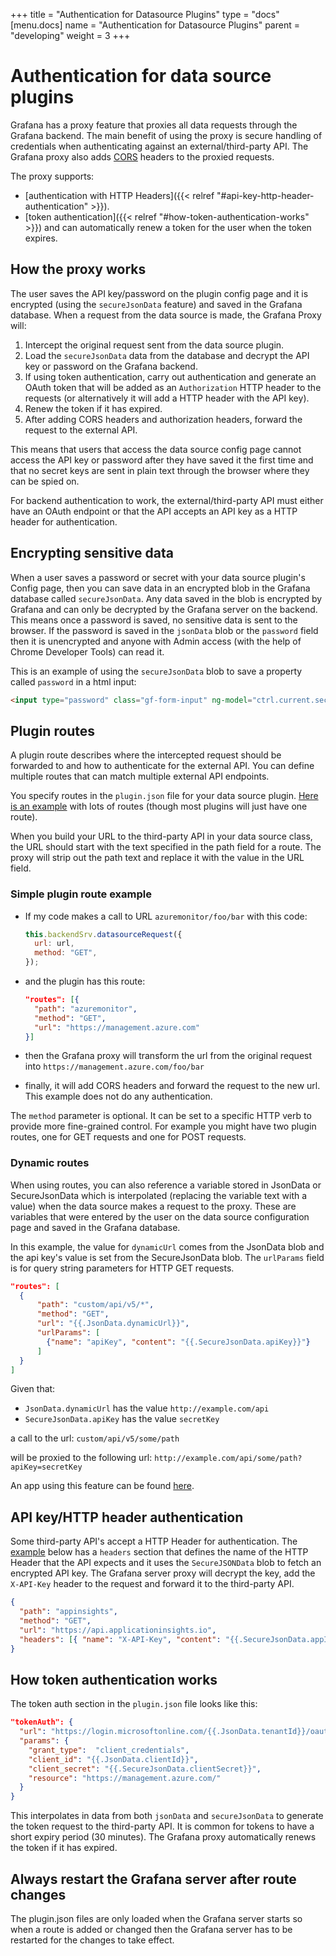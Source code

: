 +++
title = "Authentication for Datasource Plugins"
type = "docs"
[menu.docs]
name = "Authentication for Datasource Plugins"
parent = "developing"
weight = 3
+++

# Authentication for data source plugins

Grafana has a proxy feature that proxies all data requests through the Grafana backend. The main benefit of using the proxy is secure handling of credentials when authenticating against an external/third-party API. The Grafana proxy also adds [CORS](https://developer.mozilla.org/en-US/docs/Web/HTTP/CORS) headers to the proxied requests.

The proxy supports:

- [authentication with HTTP Headers]({{< relref "#api-key-http-header-authentication" >}}).
- [token authentication]({{< relref "#how-token-authentication-works" >}}) and can automatically renew a token for the user when the token expires.

## How the proxy works

The user saves the API key/password on the plugin config page and it is encrypted (using the `secureJsonData` feature) and saved in the Grafana database. When a request from the data source is made, the Grafana Proxy will:

1. Intercept the original request sent from the data source plugin.
1. Load the `secureJsonData` data from the database and decrypt the API key or password on the Grafana backend.
1. If using token authentication, carry out authentication and generate an OAuth token that will be added as an `Authorization` HTTP header to the requests (or alternatively it will add a HTTP header with the API key).
1. Renew the token if it has expired.
1. After adding CORS headers and authorization headers, forward the request to the external API.

This means that users that access the data source config page cannot access the API key or password after they have saved it the first time and that no secret keys are sent in plain text through the browser where they can be spied on.

For backend authentication to work, the external/third-party API must either have an OAuth endpoint or that the API accepts an API key as a HTTP header for authentication.

## Encrypting sensitive data

When a user saves a password or secret with your data source plugin's Config page, then you can save data in an encrypted blob in the Grafana database called `secureJsonData`. Any data saved in the blob is encrypted by Grafana and can only be decrypted by the Grafana server on the backend. This means once a password is saved, no sensitive data is sent to the browser. If the password is saved in the `jsonData` blob or the `password` field then it is unencrypted and anyone with Admin access (with the help of Chrome Developer Tools) can read it.

This is an example of using the `secureJsonData` blob to save a property called `password` in a html input:

```html
<input type="password" class="gf-form-input" ng-model="ctrl.current.secureJsonData.password" placeholder="password" />
```

## Plugin routes

A plugin route describes where the intercepted request should be forwarded to and how to authenticate for the external API. You can define multiple routes that can match multiple external API endpoints.

You specify routes in the `plugin.json` file for your data source plugin. [Here is an example](https://github.com/grafana/azure-monitor-datasource/blob/d74c82145c0a4af07a7e96cc8dde231bfd449bd9/src/plugin.json#L30-L95) with lots of routes (though most plugins will just have one route).

When you build your URL to the third-party API in your data source class, the URL should start with the text specified in the path field for a route. The proxy will strip out the path text and replace it with the value in the URL field.

### Simple plugin route example

- If my code makes a call to URL `azuremonitor/foo/bar` with this code:

  ```js
  this.backendSrv.datasourceRequest({
    url: url,
    method: "GET",
  });
  ```

- and the plugin has this route:

  ```json
  "routes": [{
    "path": "azuremonitor",
    "method": "GET",
    "url": "https://management.azure.com"
  }]
  ```

- then the Grafana proxy will transform the url from the original request into `https://management.azure.com/foo/bar`
- finally, it will add CORS headers and forward the request to the new url. This example does not do any authentication.

The `method` parameter is optional. It can be set to a specific HTTP verb to provide more fine-grained control. For example you might have two plugin routes, one for GET requests and one for POST requests.

### Dynamic routes

When using routes, you can also reference a variable stored in JsonData or SecureJsonData which is interpolated (replacing the variable text with a value) when the data source makes a request to the proxy. These are variables that were entered by the user on the data source configuration page and saved in the Grafana database.

In this example, the value for `dynamicUrl` comes from the JsonData blob and the api key's value is set from the SecureJsonData blob. The `urlParams` field is for query string parameters for HTTP GET requests.

```json
"routes": [
  {
      "path": "custom/api/v5/*",
      "method": "GET",
      "url": "{{.JsonData.dynamicUrl}}",
      "urlParams": [
        {"name": "apiKey", "content": "{{.SecureJsonData.apiKey}}"}
      ]
  }
]
```

Given that:

- `JsonData.dynamicUrl` has the value `http://example.com/api`
- `SecureJsonData.apiKey` has the value `secretKey`

a call to the url: `custom/api/v5/some/path`

will be proxied to the following url: `http://example.com/api/some/path?apiKey=secretKey`

An app using this feature can be found [here](https://github.com/grafana/kentik-app).

## API key/HTTP header authentication

Some third-party API's accept a HTTP Header for authentication. The [example](https://github.com/grafana/azure-monitor-datasource/blob/d74c82145c0a4af07a7e96cc8dde231bfd449bd9/src/plugin.json#L91-L93) below has a `headers` section that defines the name of the HTTP Header that the API expects and it uses the `SecureJSONData` blob to fetch an encrypted API key. The Grafana server proxy will decrypt the key, add the `X-API-Key` header to the request and forward it to the third-party API.

```json
{
  "path": "appinsights",
  "method": "GET",
  "url": "https://api.applicationinsights.io",
  "headers": [{ "name": "X-API-Key", "content": "{{.SecureJsonData.appInsightsApiKey}}" }]
}
```

## How token authentication works

The token auth section in the `plugin.json` file looks like this:

```json
"tokenAuth": {
  "url": "https://login.microsoftonline.com/{{.JsonData.tenantId}}/oauth2/token",
  "params": {
    "grant_type":  "client_credentials",
    "client_id": "{{.JsonData.clientId}}",
    "client_secret": "{{.SecureJsonData.clientSecret}}",
    "resource": "https://management.azure.com/"
  }
}
```

This interpolates in data from both `jsonData` and `secureJsonData` to generate the token request to the third-party API. It is common for tokens to have a short expiry period (30 minutes). The Grafana proxy automatically renews the token if it has expired.

## Always restart the Grafana server after route changes

The plugin.json files are only loaded when the Grafana server starts so when a route is added or changed then the Grafana server has to be restarted for the changes to take effect.
